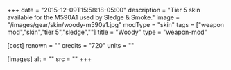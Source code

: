 +++
date = "2015-12-09T15:58:18-05:00"
description = "Tier 5 skin available for the M590A1 used by Sledge & Smoke."
image = "/images/gear/skin/woody-m590a1.jpg"
modType = "skin"
tags = ["weapon mod","skin","tier 5","sledge",""]
title = "Woody"
type = "weapon-mod"

[cost]
  renown = ""
  credits = "720"
  units = ""

[images]
  alt = ""
  src = ""
+++
